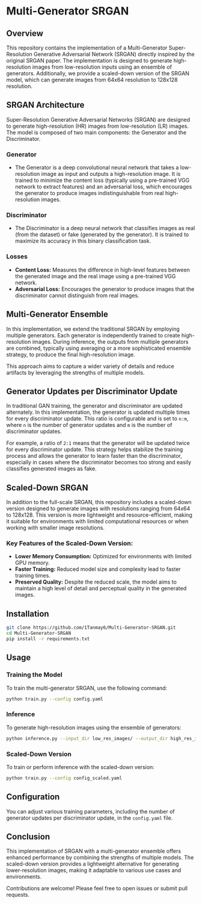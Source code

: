 # Multi-Generator SRGAN

## Overview

This repository contains the implementation of a Multi-Generator Super-Resolution Generative Adversarial Network (SRGAN) directly inspired by the original SRGAN paper. The implementation is designed to generate high-resolution images from low-resolution inputs using an ensemble of generators. Additionally, we provide a scaled-down version of the SRGAN model, which can generate images from 64x64 resolution to 128x128 resolution.

## SRGAN Architecture

Super-Resolution Generative Adversarial Networks (SRGAN) are designed to generate high-resolution (HR) images from low-resolution (LR) images. The model is composed of two main components: the Generator and the Discriminator.

### Generator

- The Generator is a deep convolutional neural network that takes a low-resolution image as input and outputs a high-resolution image. It is trained to minimize the content loss (typically using a pre-trained VGG network to extract features) and an adversarial loss, which encourages the generator to produce images indistinguishable from real high-resolution images.

### Discriminator

- The Discriminator is a deep neural network that classifies images as real (from the dataset) or fake (generated by the generator). It is trained to maximize its accuracy in this binary classification task.

### Losses

- **Content Loss:** Measures the difference in high-level features between the generated image and the real image using a pre-trained VGG network.
- **Adversarial Loss:** Encourages the generator to produce images that the discriminator cannot distinguish from real images.

## Multi-Generator Ensemble

In this implementation, we extend the traditional SRGAN by employing multiple generators. Each generator is independently trained to create high-resolution images. During inference, the outputs from multiple generators are combined, typically using averaging or a more sophisticated ensemble strategy, to produce the final high-resolution image.

This approach aims to capture a wider variety of details and reduce artifacts by leveraging the strengths of multiple models.

## Generator Updates per Discriminator Update

In traditional GAN training, the generator and discriminator are updated alternately. In this implementation, the generator is updated multiple times for every discriminator update. This ratio is configurable and is set to `n:m`, where `n` is the number of generator updates and `m` is the number of discriminator updates.

For example, a ratio of `2:1` means that the generator will be updated twice for every discriminator update. This strategy helps stabilize the training process and allows the generator to learn faster than the discriminator, especially in cases where the discriminator becomes too strong and easily classifies generated images as fake.

## Scaled-Down SRGAN

In addition to the full-scale SRGAN, this repository includes a scaled-down version designed to generate images with resolutions ranging from 64x64 to 128x128. This version is more lightweight and resource-efficient, making it suitable for environments with limited computational resources or when working with smaller image resolutions.

### Key Features of the Scaled-Down Version:

- **Lower Memory Consumption:** Optimized for environments with limited GPU memory.
- **Faster Training:** Reduced model size and complexity lead to faster training times.
- **Preserved Quality:** Despite the reduced scale, the model aims to maintain a high level of detail and perceptual quality in the generated images.

## Installation

```bash
git clone https://github.com/1Tanmay6/Multi-Generator-SRGAN.git
cd Multi-Generator-SRGAN
pip install -r requirements.txt
```

## Usage

### Training the Model

To train the multi-generator SRGAN, use the following command:

```bash
python train.py --config config.yaml
```

### Inference

To generate high-resolution images using the ensemble of generators:

```bash
python inference.py --input_dir low_res_images/ --output_dir high_res_images/
```

### Scaled-Down Version

To train or perform inference with the scaled-down version:

```bash
python train.py --config config_scaled.yaml
```

## Configuration

You can adjust various training parameters, including the number of generator updates per discriminator update, in the `config.yaml` file.

## Conclusion

This implementation of SRGAN with a multi-generator ensemble offers enhanced performance by combining the strengths of multiple models. The scaled-down version provides a lightweight alternative for generating lower-resolution images, making it adaptable to various use cases and environments.

Contributions are welcome! Please feel free to open issues or submit pull requests.
